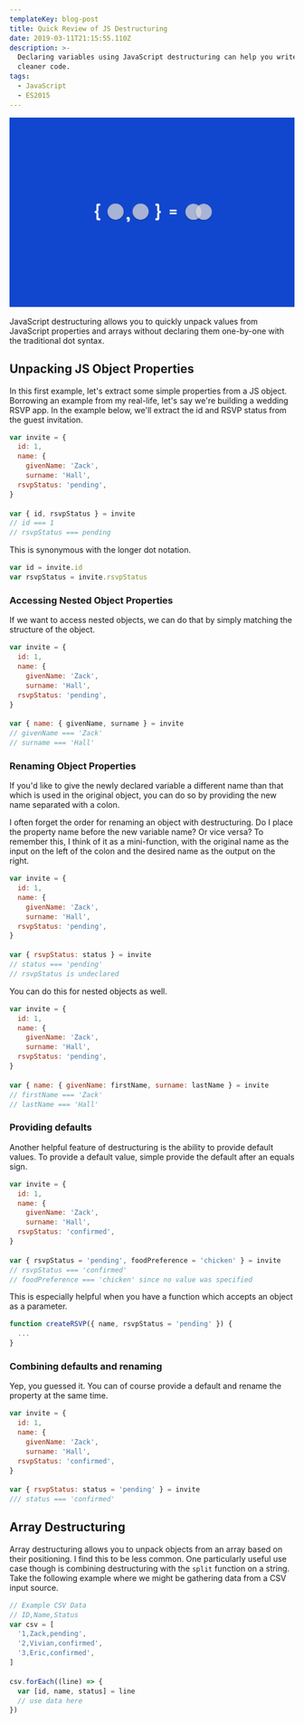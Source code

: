 ```yaml
---
templateKey: blog-post
title: Quick Review of JS Destructuring
date: 2019-03-11T21:15:55.110Z
description: >-
  Declaring variables using JavaScript destructuring can help you write compact,
  cleaner code.
tags:
  - JavaScript
  - ES2015
---
```

![JavaScript Destructuring](/img/destructuring.png)

JavaScript destructuring allows you to quickly unpack values from JavaScript properties and arrays without declaring them one-by-one with the traditional dot syntax.

## Unpacking JS Object Properties

In this first example, let's extract some simple properties from a JS object. Borrowing an example from my real-life, let's say we're building a wedding RSVP app. In the example below, we'll extract the id and RSVP status from the guest invitation.

```javascript
var invite = {
  id: 1,
  name: {
    givenName: 'Zack',
    surname: 'Hall',
  rsvpStatus: 'pending',
}

var { id, rsvpStatus } = invite
// id === 1
// rsvpStatus === pending
```

This is synonymous with the longer dot notation.

```javascript
var id = invite.id
var rsvpStatus = invite.rsvpStatus
```

### Accessing Nested Object Properties

If we want to access nested objects, we can do that by simply matching the structure of the object.

```javascript
var invite = {
  id: 1,
  name: {
    givenName: 'Zack',
    surname: 'Hall',
  rsvpStatus: 'pending',
}

var { name: { givenName, surname } = invite
// givenName === 'Zack'
// surname === 'Hall'
```

### Renaming Object Properties
If you'd like to give the newly declared variable a different name than that which is used in the original object, you can do so by providing the new name separated with a colon.

I often forget the order for renaming an object with destructuring. Do I place the property name before the new variable name? Or vice versa? To remember this, I think of it as a mini-function, with the original name as the input on the left of the colon and the desired name as the output on the right.

```javascript
var invite = {
  id: 1,
  name: {
    givenName: 'Zack',
    surname: 'Hall',
  rsvpStatus: 'pending',
}

var { rsvpStatus: status } = invite
// status === 'pending'
// rsvpStatus is undeclared
```

You can do this for nested objects as well.

```javascript
var invite = {
  id: 1,
  name: {
    givenName: 'Zack',
    surname: 'Hall',
  rsvpStatus: 'pending',
}

var { name: { givenName: firstName, surname: lastName } = invite
// firstName === 'Zack'
// lastName === 'Hall'
```

### Providing defaults

Another helpful feature of destructuring is the ability to provide default values.  To provide a default value, simple provide the default after an equals sign.

```javascript
var invite = {
  id: 1,
  name: {
    givenName: 'Zack',
    surname: 'Hall',
  rsvpStatus: 'confirmed',
}

var { rsvpStatus = 'pending', foodPreference = 'chicken' } = invite
// rsvpStatus === 'confirmed'
// foodPreference === 'chicken' since no value was specified
```


This is especially helpful when you have a function which accepts an object as a parameter.

```javascript
function createRSVP({ name, rsvpStatus = 'pending' }) {
  ...
}

```

### Combining defaults and renaming

Yep, you guessed it. You can of course provide a default and rename the property at the same time.

```javascript
var invite = {
  id: 1,
  name: {
    givenName: 'Zack',
    surname: 'Hall',
  rsvpStatus: 'confirmed',
}

var { rsvpStatus: status = 'pending' } = invite
/// status === 'confirmed'
```

## Array Destructuring

Array destructuring allows you to unpack objects from an array based on their positioning. I find this to be less common. One particularly useful use case though is combining destructuring with the `split` function on a string. Take the following example where we might be gathering data from a CSV input source.

```javascript
// Example CSV Data
// ID,Name,Status
var csv = [
  '1,Zack,pending',
  '2,Vivian,confirmed',
  '3,Eric,confirmed',
]

csv.forEach((line) => {
  var [id, name, status] = line
  // use data here
})
```



